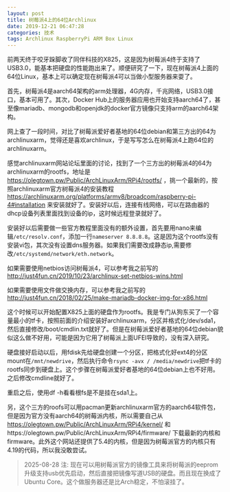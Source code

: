```yaml
---
layout: post
title: 树莓派4上的64位Archlinux
date: 2019-12-21 06:47:28
categories: 技术
tags: Archlinux RaspberryPi ARM Box Linux
---
```


前两天终于咬牙跺脚收了同伴科技的X825，这是因为树莓派4终于支持了USB3.0，能基本把硬盘的性能跑出来了。顺便研究了一下，现在树莓派4上面的64位Linux，基本上可以确定现在树莓派4可以当做小型服务器来耍了。

首先，树莓派4是aarch64架构的arm处理器，4G内存，千兆网络，USB3.0接口，基本可用了。其次，Docker Hub上的服务器应用也开始支持aarch64了，甚至像mariadb、mongodb和openjdk的docker官方镜像只支持arm的aarch64架构。

网上查了一段时间，对比了树莓派爱好者基地的64位debian和第三方出的64为archlinuxarm，觉得还是喜欢archlinux，于是写写怎么在树莓派4上跑64位的archlinuxarm。

感觉archlinuxarm网站论坛里面的讨论，找到了一个三方出的树莓派4的64为archlinuxarm的rootfs，地址是 https://olegtown.pw/Public/ArchLinuxArm/RPi4/rootfs/ ，挑一个最新的，按照archlinuxarm官方树莓派4的安装教程 https://archlinuxarm.org/platforms/armv8/broadcom/raspberry-pi-4#installation 来安装就好了。安装好以后，连接有线网络，可以在路由器的dhcp设备列表里面找到设备的ip，这时候远程登录就好了。

安装好以后需要做一些官方教程里面没有的额外设置，首先要用nano来编辑`/etc/resolv.conf`，添加一行`nameserver 8.8.8.8`。这是因为这个rootfs没有安装vi包，其次没有设置dns服务器。如果我们需要改成静态ip,需要修改`/etc/systemd/network/eth.network`。

如果需要使用netbios访问树莓派4，可以参考我之前写的 http://just4fun.cn/2019/10/23/archlinux-set-netbios-wins.html

如果需要使用文件做交换内存，可以参考我之前写的 http://just4fun.cn/2018/02/25/make-mariadb-docker-img-for-x86.html

这个时候可以开始配置X825上面的硬盘作为rootfs。我是专门从狗东买了一个容量最小的tf卡，按照前面的介绍安装好archlinuxarm，分区并格式化/dev/sda1，然后直接修改/boot/cmdlin.txt就好了。但是在树莓派爱好者基地的64位debian貌似这么做不好用，可能是因为它用了树莓派上面UFEI导致的，没有深入研究。

硬盘接好启动以后，用fdisk先给硬盘创建一个分区，把格式化好ext4的分区mount在`/mnt/newdrive`，然后执行命令`rsync -avx / /media/newdrive`把tf卡的rootfs同步到硬盘上。这个步骤在树莓派爱好者基地的64位debian上也不好用。之后修改cmdline就好了。

重启之后，使用df -h看看根fs是不是挂在sda1上。

另，这个三方的roofs可以用pacman更新archlinuxarm官方的aarch64软件包，但是因为官方没有aarch64的树莓派内核，所以需要自己从 https://olegtown.pw/Public/ArchLinuxArm/RPi4/kernel/ 和https://olegtown.pw/Public/ArchLinuxArm/RPi4/firmware/ 下载最新的内核和firmware。此外这个网站还提供了5.4的内核，但是因为树莓派官方的内核只有4.19的代码，所以我没敢尝试。

> 2025-08-28 注: 现在可以用树莓派官方的镜像工具来将树莓派的eeprom升级支持usb优先启动，然后直接把镜像写道USB的硬盘。而且现在换成了Ubuntu Core。这个做服务器还是比Arch稳定，不怕滚挂了。